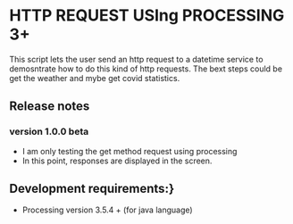 # HTTP REQUEST USIng PROCESSING 3+
This script lets the user send an http request to a datetime service to demosntrate how to do this kind of http requests.
The bext steps could be get the weather and mybe get covid statistics. 

## Release notes

### version 1.0.0 beta
* I am only testing the get method request using processing
* In this point, responses are displayed in the screen.

## Development requirements:}
* Processing version 3.5.4 + (for java language)
